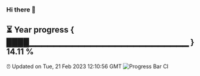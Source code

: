 ### Hi there 👋
⏳ Year progress { ████▁▁▁▁▁▁▁▁▁▁▁▁▁▁▁▁▁▁▁▁▁▁▁▁▁▁ } 14.11 %
---
⏰ Updated on Tue, 21 Feb 2023 12:10:56 GMT
![Progress Bar CI](https://github.com/Moyi321/Moyi321/workflows/Progress%20Bar%20CI/badge.svg)
